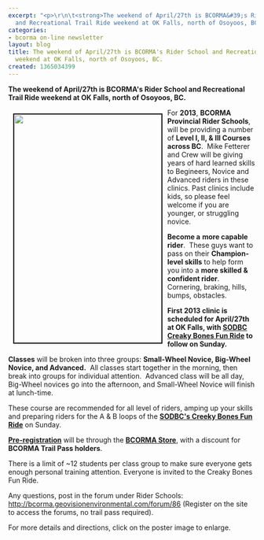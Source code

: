 ```yaml
---
excerpt: "<p>\r\n\t<strong>The weekend of April/27th is BCORMA&#39;s Rider School
  and Recreational Trail Ride weekend at OK Falls, north of Osoyoos, BC.</strong></p>"
categories:
- bcorma on-line newsletter
layout: blog
title: The weekend of April/27th is BCORMA's Rider School and Recreational Trail Ride
  weekend at OK Falls, north of Osoyoos, BC.
created: 1365034399
---
```

<p>
	<strong>The weekend of April/27th is BCORMA&#39;s Rider School and Recreational Trail Ride weekend at OK Falls, north of Osoyoos, BC.</strong></p>
<p>
	<a href="/sites/default/files/SCHOOL%20POSTER%20Ok%20Falls%202013.jpg"><strong><img alt="" src="/sites/default/files/SCHOOL POSTER Ok Falls 2013_2.jpg" style="width: 300px; height: 464px; border-width: 2px; border-style: solid; margin: 10px; float: left;" /></strong></a>For <strong>2013</strong>, <strong>BCORMA</strong> <strong>Provincial Rider Schools</strong>, will be providing a number of <strong>Level I, II, &amp; III Courses across BC</strong>.&nbsp; Mike Fetterer and Crew will be giving years of hard learned skills to Begineers, Novice and Advanced riders in these clinics. Past clinics include kids, so please feel welcome if you are younger, or struggling novice.</p>
<p>
	<strong>Become a</strong> <strong>more capable rider</strong>.&nbsp; These guys want to pass on their <strong>Champion-level skills</strong> to help form you into a <strong>more skilled &amp; confident rider</strong>.&nbsp; Cornering, braking, hills, bumps, obstacles.</p>
<p>
	<strong>First 2013 clinic is scheduled for April/27th at OK Falls, with <a href="http://sodbc.ca/files/creakybones2013.jpg">SODBC Creaky Bones Fun Ride</a> to follow on Sunday. </strong></p>
<p>
	<strong>Classes</strong> will be broken into three groups: <strong>Small-Wheel Novice, Big-Wheel Novice, and Advanced.</strong>&nbsp; All classes start together in the morning, then break into groups for individual attention.&nbsp; Advanced class will be all day, Big-Wheel novices go into the afternoon, and Small-Wheel Novice will finish at lunch-time.</p>
<p>
	These course are recommended for all level of riders, amping up your skills and preparing riders for the A &amp; B loops of the <a href="http://sodbc.ca/files/creakybones2013.jpg"><strong>SODBC&#39;s Creeky Bones Fun Ride</strong></a> on Sunday.</p>
<p>
	<a href="http://bcorma.geovisionenvironmental.com/catalog/85"><strong>Pre-registration</strong></a> will be through the <a href="http://bcorma.geovisionenvironmental.com/catalog/85"><strong>BCORMA Store</strong></a>, with a discount for <strong>BCORMA Trail Pass holders</strong>.</p>
<p>
	There is a limit of ~12 students per class group to make sure everyone gets enough personal training attention. Everyone is invited to the Creaky Bones Fun Ride.</p>
<p>
	Any questions, post in the forum under Rider Schools: <a href="../../forum/86" rel="nofollow" title="http://bcorma.geovisionenvironmental.com/forum/86">http://bcorma.geovisionenvironmental.com/forum/86</a> (Register on the site to access the forums, no trail pass required).</p>
<p>
	For more details and directions, click on the poster image to enlarge.</p>
